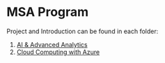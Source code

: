 # MSA Program

Project and Introduction can be found in each folder:

1. [AI & Advanced Analytics](http://www.google.com/)
2. [Cloud Computing with Azure](http://www.google.com/)


